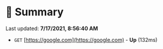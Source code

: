 # 📖 Summary
Last updated: **7/17/2021, 8:56:40 AM**

- `GET` [https://google.com](https://google.com) - **Up** (132ms)
